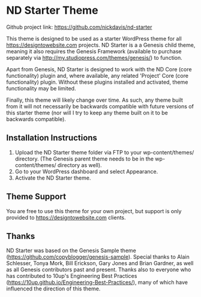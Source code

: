 # ND Starter Theme

Github project link: https://github.com/nickdavis/nd-starter

This theme is designed to be used as a starter WordPress theme for all https://designtowebsite.com projects. ND Starter is a a Genesis child theme, meaning it also requires the Genesis Framework (available to purchase separately via http://my.studiopress.com/themes/genesis/) to function.

Apart from Genesis, ND Starter is designed to work with the ND Core (core functionality) plugin and, where available, any related 'Project' Core (core functionality) plugin. Without these plugins installed and activated, theme functionality may be limited.

Finally, this theme will likely change over time. As such, any theme built from it will not necessarily be backwards compatible with future versions of this starter theme (nor will I try to keep any theme built on it to be backwards compatible).

## Installation Instructions

1. Upload the ND Starter theme folder via FTP to your wp-content/themes/ directory. (The Genesis parent theme needs to be in the wp-content/themes/ directory as well).
2. Go to your WordPress dashboard and select Appearance.
3. Activate the ND Starter theme.

## Theme Support

You are free to use this theme for your own project, but support is only provided to https://designtowebsite.com clients.

## Thanks

ND Starter was based on the Genesis Sample theme (https://github.com/copyblogger/genesis-sample). Special thanks to Alain Schlesser, Tonya Mork, Bill Erickson, Gary Jones and Brian Gardner, as well as all Genesis contributors past and present. Thanks also to everyone who has contributed to 10up's Engineering Best Practices (https://10up.github.io/Engineering-Best-Practices/), many of which have influenced the direction of this theme.
